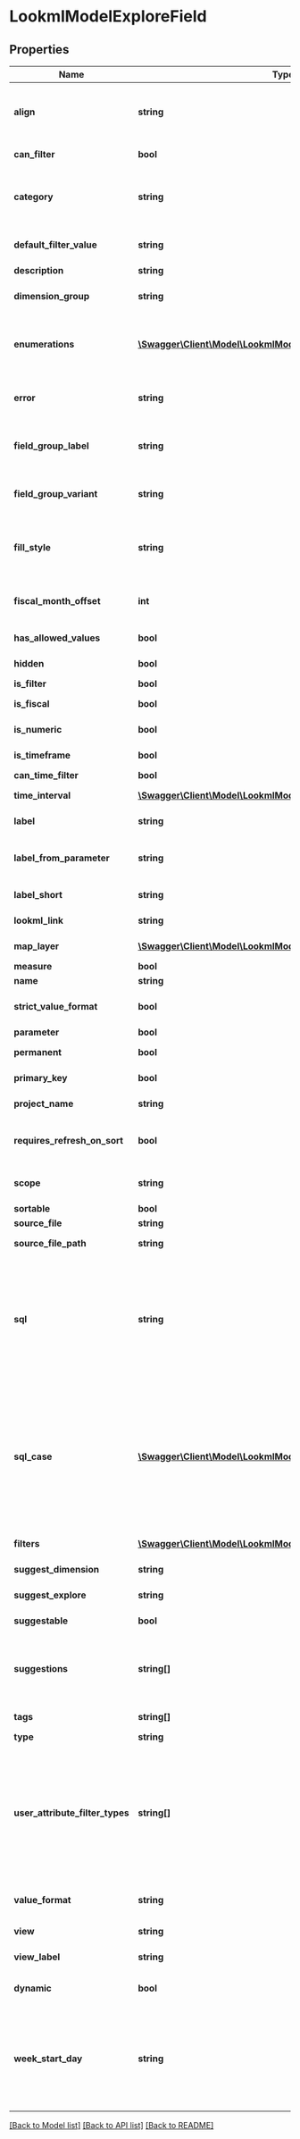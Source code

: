 # LookmlModelExploreField

## Properties
Name | Type | Description | Notes
------------ | ------------- | ------------- | -------------
**align** | **string** | The appropriate horizontal text alignment the values of this field should be displayed in. Valid values are: \&quot;left\&quot;, \&quot;right\&quot;. | [optional] 
**can_filter** | **bool** | Whether it&#39;s possible to filter on this field. | [optional] 
**category** | **string** | Field category Valid values are: \&quot;parameter\&quot;, \&quot;filter\&quot;, \&quot;measure\&quot;, \&quot;dimension\&quot;. | [optional] 
**default_filter_value** | **string** | The default value that this field uses when filtering. Null if there is no default value. | [optional] 
**description** | **string** | Description | [optional] 
**dimension_group** | **string** | Dimension group if this field is part of a dimension group. If not, this will be null. | [optional] 
**enumerations** | [**\Swagger\Client\Model\LookmlModelExploreFieldEnumeration[]**](LookmlModelExploreFieldEnumeration.md) | An array enumerating all the possible values that this field can contain. When null, there is no limit to the set of possible values this field can contain. | [optional] 
**error** | **string** | An error message indicating a problem with the definition of this field. If there are no errors, this will be null. | [optional] 
**field_group_label** | **string** | A label creating a grouping of fields. All fields with this label should be presented together when displayed in a UI. | [optional] 
**field_group_variant** | **string** | When presented in a field group via field_group_label, a shorter name of the field to be displayed in that context. | [optional] 
**fill_style** | **string** | The style of dimension fill that is possible for this field. Null if no dimension fill is possible. Valid values are: \&quot;enumeration\&quot;, \&quot;range\&quot;. | [optional] 
**fiscal_month_offset** | **int** | An offset (in months) from the calendar start month to the fiscal start month defined in the LookML model this field belongs to. | [optional] 
**has_allowed_values** | **bool** | Whether this field has a set of allowed_values specified in LookML. | [optional] 
**hidden** | **bool** | Whether this field should be hidden from the user interface. | [optional] 
**is_filter** | **bool** | Whether this field is a filter. | [optional] 
**is_fiscal** | **bool** | Whether this field represents a fiscal time value. | [optional] 
**is_numeric** | **bool** | Whether this field is of a type that represents a numeric value. | [optional] 
**is_timeframe** | **bool** | Whether this field is of a type that represents a time value. | [optional] 
**can_time_filter** | **bool** | Whether this field can be time filtered. | [optional] 
**time_interval** | [**\Swagger\Client\Model\LookmlModelExploreFieldTimeInterval**](LookmlModelExploreFieldTimeInterval.md) | Details on the time interval this field represents, if it is_timeframe. | [optional] 
**label** | **string** | Fully-qualified human-readable label of the field. | [optional] 
**label_from_parameter** | **string** | The name of the parameter that will provide a parameterized label for this field, if available in the current context. | [optional] 
**label_short** | **string** | The human-readable label of the field, without the view label. | [optional] 
**lookml_link** | **string** | A URL linking to the definition of this field in the LookML IDE. | [optional] 
**map_layer** | [**\Swagger\Client\Model\LookmlModelExploreFieldMapLayer**](LookmlModelExploreFieldMapLayer.md) | If applicable, a map layer this field is associated with. | [optional] 
**measure** | **bool** | Whether this field is a measure. | [optional] 
**name** | **string** | Fully-qualified name of the field. | [optional] 
**strict_value_format** | **bool** | If yes, the field will not be localized with the user attribute number_format. Defaults to no | [optional] 
**parameter** | **bool** | Whether this field is a parameter. | [optional] 
**permanent** | **bool** | Whether this field can be removed from a query. | [optional] 
**primary_key** | **bool** | Whether or not the field represents a primary key. | [optional] 
**project_name** | **string** | The name of the project this field is defined in. | [optional] 
**requires_refresh_on_sort** | **bool** | When true, it&#39;s not possible to re-sort this field&#39;s values without re-running the SQL query, due to database logic that affects the sort. | [optional] 
**scope** | **string** | The LookML scope this field belongs to. The scope is typically the field&#39;s view. | [optional] 
**sortable** | **bool** | Whether this field can be sorted. | [optional] 
**source_file** | **string** | The path portion of source_file_path. | [optional] 
**source_file_path** | **string** | The fully-qualified path of the project file this field is defined in. | [optional] 
**sql** | **string** | SQL expression as defined in the LookML model. The SQL syntax shown here is a representation intended for auditability, and is not neccessarily an exact match for what will ultimately be run in the database. It may contain special LookML syntax or annotations that are not valid SQL. This will be null if the current user does not have the see_lookml permission for the field&#39;s model. | [optional] 
**sql_case** | [**\Swagger\Client\Model\LookmlModelExploreFieldSqlCase[]**](LookmlModelExploreFieldSqlCase.md) | An array of conditions and values that make up a SQL Case expression, as defined in the LookML model. The SQL syntax shown here is a representation intended for auditability, and is not neccessarily an exact match for what will ultimately be run in the database. It may contain special LookML syntax or annotations that are not valid SQL. This will be null if the current user does not have the see_lookml permission for the field&#39;s model. | [optional] 
**filters** | [**\Swagger\Client\Model\LookmlModelExploreFieldMeasureFilters[]**](LookmlModelExploreFieldMeasureFilters.md) | Array of filter conditions defined for the measure in LookML. | [optional] 
**suggest_dimension** | **string** | The name of the dimension to base suggest queries from. | [optional] 
**suggest_explore** | **string** | The name of the explore to base suggest queries from. | [optional] 
**suggestable** | **bool** | Whether or not suggestions are possible for this field. | [optional] 
**suggestions** | **string[]** | If available, a list of suggestions for this field. For most fields, a suggest query is a more appropriate way to get an up-to-date list of suggestions. Or use enumerations to list all the possible values. | [optional] 
**tags** | **string[]** | An array of arbitrary string tags provided in the model for this field. | [optional] 
**type** | **string** | The LookML type of the field. | [optional] 
**user_attribute_filter_types** | **string[]** | An array of user attribute types that are allowed to be used in filters on this field. Valid values are: \&quot;advanced_filter_string\&quot;, \&quot;advanced_filter_number\&quot;, \&quot;advanced_filter_datetime\&quot;, \&quot;string\&quot;, \&quot;number\&quot;, \&quot;datetime\&quot;, \&quot;relative_url\&quot;, \&quot;yesno\&quot;, \&quot;zipcode\&quot;. | [optional] 
**value_format** | **string** | If specified, the LookML value format string for formatting values of this field. | [optional] 
**view** | **string** | The name of the view this field belongs to. | [optional] 
**view_label** | **string** | The human-readable label of the view the field belongs to. | [optional] 
**dynamic** | **bool** | Whether this field was specified in \&quot;dynamic_fields\&quot; and is not part of the model. | [optional] 
**week_start_day** | **string** | The name of the starting day of the week. Valid values are: \&quot;monday\&quot;, \&quot;tuesday\&quot;, \&quot;wednesday\&quot;, \&quot;thursday\&quot;, \&quot;friday\&quot;, \&quot;saturday\&quot;, \&quot;sunday\&quot;. | [optional] 

[[Back to Model list]](../README.md#documentation-for-models) [[Back to API list]](../README.md#documentation-for-api-endpoints) [[Back to README]](../README.md)


